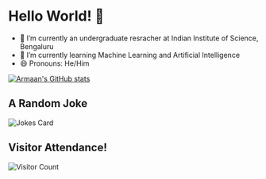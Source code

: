 # Hello World! 👋
- 🔭 I’m currently an undergraduate resracher at Indian Institute of Science, Bengaluru
- 🌱 I’m currently learning Machine Learning and Artificial Intelligence
- 😄 Pronouns: He/Him

[![Armaan's GitHub stats](https://github-readme-stats.vercel.app/api?username=Armxyz1&show_icons=true&theme=chartreuse-dark&rank_icon=github)](https://github.com/Armxyz1/github-readme-stats)  

## A Random Joke
![Jokes Card](https://readme-jokes.vercel.app/api?hideBorder&theme=merko)
## Visitor Attendance!
![Visitor Count](https://profile-counter.glitch.me/Armxyz1/count.svg)
